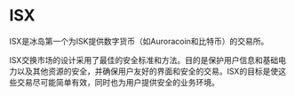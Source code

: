 # ISX

ISX是冰岛第一个为ISK提供数字货币（如Auroracoin和比特币）的交易所。

ISX交换市场的设计采用了最佳的安全标准和方法。目的是保护用户信息和基础电力以及其他资源的安全，并确保用户友好的界面和安全的交易。ISX的目标是使这些交易尽可能简单有效，同时也为用户提供安全的业务环境。


